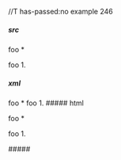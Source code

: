 //T has-passed:no
example 246
##### src
foo
*

foo
1.
##### xml
<?xml version="1.0" encoding="UTF-8"?>
<!DOCTYPE document SYSTEM "CommonMark.dtd">
<document xmlns="http://commonmark.org/xml/1.0">
  <paragraph>
    <text>foo</text>
    <softbreak />
    <text>*</text>
  </paragraph>
  <paragraph>
    <text>foo</text>
    <softbreak />
    <text>1.</text>
  </paragraph>
</document>
##### html
<p>foo
*</p>
<p>foo
1.</p>
#####
